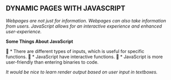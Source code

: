 ## **DYNAMIC PAGES WITH JAVASCRIPT**

*Webpages are not just for information. Webpages can also take information from users. JavaScript allows for an interactive experience and enhanced user-experience.*

**Some Things About JavaScript**

:see_no_evil: * There are different types of inputs, which is useful for specific functions.
:speak_no_evil: * JavaScript have interactive functions.
:hear_no_evil: * JavaScript is more user-friendly than entering binaries to code.

*It would be nice to learn render output based on user input in textboxes.*